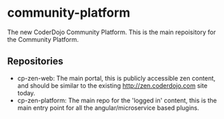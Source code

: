 # community-platform
The new CoderDojo Community Platform. This is the main repoisitory for the Community Platform.

## Repositories

* cp-zen-web: The main portal, this is publicly accessible zen content, and should be similar to the existing http://zen.coderdojo.com site today.
* cp-zen-platform: The main repo for the 'logged in' content, this is the main entry point for all the angular/microservice based plugins.

